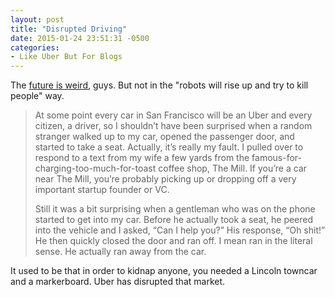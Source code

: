 ```yaml
---
layout: post
title: "Disrupted Driving"
date: 2015-01-24 23:51:31 -0500
categories: 
- Like Uber But For Blogs
---
```


The [future is weird](http://www.theawl.com/2015/01/why-you-should-always-lock-your-car-doors-in-san-francisco), guys. But not in the "robots will rise up and try to kill people" way.

> At some point every car in San Francisco will be an Uber and every citizen, a driver, so I shouldn’t have been surprised when a random stranger walked up to my car, opened the passenger door, and started to take a seat. Actually, it’s really my fault. I pulled over to respond to a text from my wife a few yards from the famous-for-charging-too-much-for-toast coffee shop, The Mill. If you’re a car near The Mill, you’re probably picking up or dropping off a very important startup founder or VC. 
>
> Still it was a bit surprising when a gentleman who was on the phone started to get into my car. Before he actually took a seat, he peered into the vehicle and I asked, “Can I help you?” His response, “Oh shit!” He then quickly closed the door and ran off. I mean ran in the literal sense. He actually ran away from the car. 

It used to be that in order to kidnap anyone, you needed a Lincoln towncar and a markerboard. Uber has disrupted that market.
